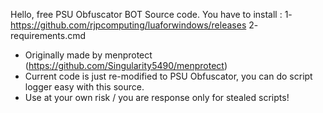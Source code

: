 Hello, free PSU Obfuscator BOT Source code.
You have to install :
1- https://github.com/rjpcomputing/luaforwindows/releases
2- requirements.cmd

- Originally made by menprotect (https://github.com/Singularity5490/menprotect)
- Current code is just re-modified to PSU Obfuscator, you can do script logger easy with this source.
- Use at your own risk / you are response only for stealed scripts!
